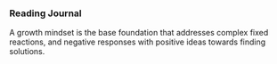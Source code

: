 ### Reading Journal 

A growth mindset is the base foundation that addresses complex fixed reactions, and negative responses with positive ideas towards finding solutions. 


